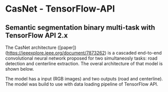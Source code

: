 # CasNet - TensorFlow-API
## Semantic segmentation binary multi-task with TensorFlow API 2.x

The CasNet architecture ([paper]) (https://ieeexplore.ieee.org/document/7873262) is a cascaded end-to-end convolutional neural network proposed for two simultaneosly tasks: road detection and centerline extraction. The overal architecture of that model is shown below.



The model has a input (RGB images) and two outputs (road and centerline). The model was build to use with data loading pipeline of TensorFlow API.
